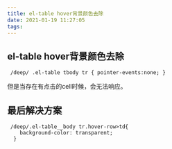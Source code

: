 ```yaml
---
title: el-table hover背景颜色去除
date: 2021-01-19 11:27:05
tags:
---
```


## el-table hover背景颜色去除

```
 /deep/ .el-table tbody tr { pointer-events:none; }
```
但是当存在有点击的cell时候，会无法响应。
## 最后解决方案

```
 /deep/.el-table__body tr.hover-row>td{
    background-color: transparent;
  }
```
